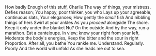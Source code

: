 ﻿How badly
Enough of this stuff, Charlie
The way of things, your mistress,
Defies reason;
You happy, poor thinker, you who
Lays up your agreeable, continuous slats,
Your elegances;
How gently the *small* fish
And nibbling things of hers
Swirl at your ankles
As you *proceed* alongside
The shore. Keep it only under the blanket
Nu?
On the outside
And by the way, run a marathon.
Eat a canteloupe.
In view; know your right from your left,
Moderate the body's energies,
Keep the bitter and the sour in right
Proportion. After all, you bathe
You rankle me.
Understand.
Regularly. Poorly And the world will unfold
As she leads me out to sea.